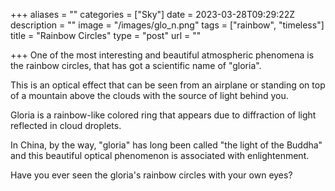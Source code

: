 +++
aliases = ""
categories = ["Sky"]
date = 2023-03-28T09:29:22Z
description = ""
image = "/images/glo_n.png"
tags = ["rainbow", "timeless"]
title = "Rainbow Circles"
type = "post"
url = ""

+++
One of the most interesting and beautiful atmospheric phenomena is the rainbow circles, that has got a scientific name of "gloria".  
  
This is an optical effect that can be seen from an airplane or standing on top of a mountain above the clouds with the source of light behind you.  
  
Gloria is a rainbow-like colored ring that appears due to diffraction of light reflected in cloud droplets.  
  
In China, by the way, "gloria" has long been called "the light of the Buddha" and this beautiful optical phenomenon is associated with enlightenment.  
  
Have you ever seen the gloria's rainbow circles with your own eyes?